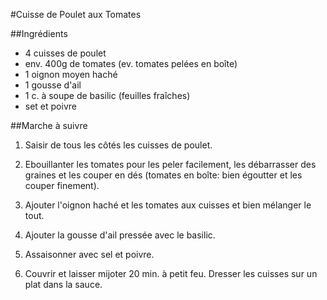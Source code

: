 #Cuisse de Poulet aux Tomates

##Ingrédients

* 4 cuisses de poulet
* env. 400g de tomates (ev. tomates pelées en boîte)
* 1 oignon moyen haché
* 1 gousse d'ail
* 1 c. à soupe de basilic (feuilles fraîches)
* set et poivre

##Marche à suivre

1. Saisir de tous les côtés les cuisses de poulet. 

2. Ebouillanter les tomates pour les peler facilement, les débarrasser des graines et les couper en dés (tomates en boîte: bien égoutter et les couper finement).

3.  Ajouter l'oignon haché et les tomates aux cuisses et bien mélanger le tout.

4. Ajouter la gousse d'ail pressée avec le basilic.

5. Assaisonner avec sel et poivre.

6. Couvrir et laisser mijoter 20 min. à petit feu. Dresser les cuisses sur un plat dans la sauce.

